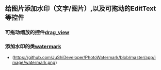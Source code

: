 ## 给图片添加水印（文字/图片）,以及可拖动的EditText等控件

### 可拖动缩放的控件[drag_view](https://github.com/JuShiDeveloper/PhotoWatermark/tree/master/app/src/main/java/watermark/wyf/com/watermarkdemo/drag_view)
### 添加水印的类[watermark](https://github.com/JuShiDeveloper/PhotoWatermark/tree/master/app/src/main/java/watermark/wyf/com/watermarkdemo/watermark)

* (https://github.com/JuShiDeveloper/PhotoWatermark/blob/master/app/image/watermark.png)
